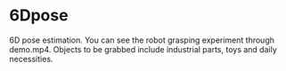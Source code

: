 # 6Dpose
6D pose estimation.
You can see the robot grasping experiment through demo.mp4. Objects to be grabbed include industrial parts, toys and daily necessities. 
